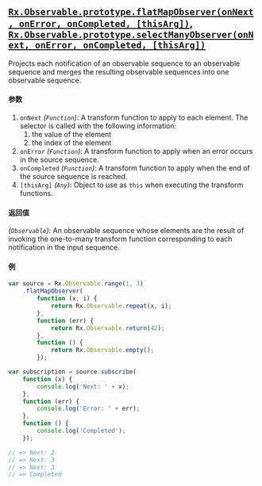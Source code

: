 ## [`Rx.Observable.prototype.flatMapObserver(onNext, onError, onCompleted, [thisArg])`, `Rx.Observable.prototype.selectManyObserver(onNext, onError, onCompleted, [thisArg])`](https://github.com/Reactive-Extensions/RxJS/blob/master/src/core/linq/observable/selectmanyobserver.js)

Projects each notification of an observable sequence to an observable sequence and merges the resulting observable sequences into one observable sequence.

#### 参数
1. `onNext` *(`Function`)*:  A transform function to apply to each element. The selector is called with the following information:
    1. the value of the element
    2. the index of the element
2. `onError` *(`Function`)*: A transform function to apply when an error occurs in the source sequence.
3. `onCompleted` *(`Function`)*: A transform function to apply when the end of the source sequence is reached.
4. `[thisArg]` *(`Any`)*: Object to use as `this` when executing the transform functions.

#### 返回值
*(`Observable`)*: An observable sequence whose elements are the result of invoking the one-to-many transform function corresponding to each notification in the input sequence.

#### 例
```js
var source = Rx.Observable.range(1, 3)
    .flatMapObserver(
        function (x, i) {
            return Rx.Observable.repeat(x, i);
        },
        function (err) {
            return Rx.Observable.return(42);
        },
        function () {
            return Rx.Observable.empty();
        });

var subscription = source.subscribe(
    function (x) {
        console.log('Next: ' + x);
    },
    function (err) {
        console.log('Error: ' + err);
    },
    function () {
        console.log('Completed');
    });

// => Next: 2
// => Next: 3
// => Next: 3
// => Completed
```
